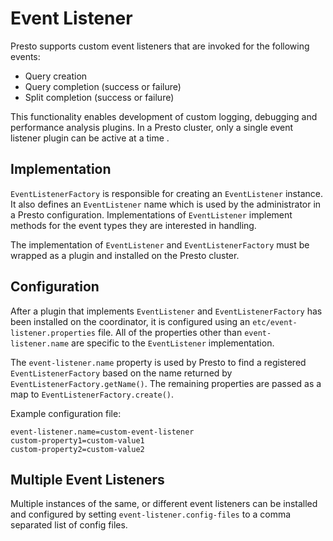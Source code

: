 # Event Listener

Presto supports custom event listeners that are invoked for the following
events:

* Query creation
* Query completion (success or failure)
* Split completion (success or failure)

This functionality enables development of custom logging, debugging and
performance analysis plugins. In a Presto cluster, only a single event
listener plugin can be active at a time .

## Implementation

`EventListenerFactory` is responsible for creating an
`EventListener` instance. It also defines an `EventListener`
name which is used by the administrator in a Presto configuration.
Implementations of `EventListener` implement methods for the event types
they are interested in handling.

The implementation of `EventListener` and `EventListenerFactory`
must be wrapped as a plugin and installed on the Presto cluster.

## Configuration

After a plugin that implements `EventListener` and
`EventListenerFactory` has been installed on the coordinator, it is
configured using an `etc/event-listener.properties` file. All of the
properties other than `event-listener.name` are specific to the
`EventListener` implementation.

The `event-listener.name` property is used by Presto to find a registered
`EventListenerFactory` based on the name returned by
`EventListenerFactory.getName()`. The remaining properties are passed
as a map to `EventListenerFactory.create()`.

Example configuration file:

```none
event-listener.name=custom-event-listener
custom-property1=custom-value1
custom-property2=custom-value2
```

## Multiple Event Listeners

Multiple instances of the same, or different event listeners can be
installed and configured by setting `event-listener.config-files`
to a comma separated list of config files.
